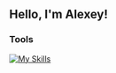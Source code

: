 ## Hello, I'm Alexey!

### Tools

[![My Skills](https://skillicons.dev/icons?i=linux,windows,c,html,css,py,github,gitlab,vscode,vim)](https://skillicons.dev)
